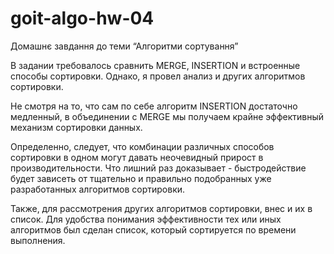 # goit-algo-hw-04
Домашнє завдання до теми “Алгоритми сортування”

В задании требовалось сравнить MERGE, INSERTION и встроенные способы сортировки.
Однако, я провел анализ и других алгоритмов сортировки.

Не смотря на то, что сам по себе алгоритм INSERTION достаточно медленный, в объединении с MERGE мы получаем крайне эффективный механизм сортировки данных. 

Определенно, следует, что комбинации различных способов сортировки в одном могут давать неочевидный прирост в производительности. Что лишний раз доказывает - быстродействие будет зависеть от тщательно и правильно подобранных уже разработанных алгоритмов сортировки.

Также, для рассмотрения других алгоритмов сортировки, внес и их в список. 
Для удобства понимания эффективности тех или иных алгоритмов был сделан список, который сортируется по времени выполнения.